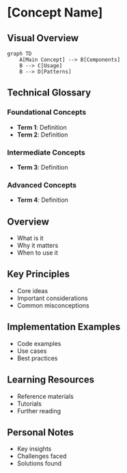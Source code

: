 # [Concept Name]

## Visual Overview
```mermaid
graph TD
    A[Main Concept] --> B[Components]
    B --> C[Usage]
    B --> D[Patterns]
```

## Technical Glossary
### Foundational Concepts
- **Term 1**: Definition
- **Term 2**: Definition

### Intermediate Concepts
- **Term 3**: Definition

### Advanced Concepts
- **Term 4**: Definition


## Overview
- What is it
- Why it matters
- When to use it

## Key Principles
- Core ideas
- Important considerations
- Common misconceptions

## Implementation Examples
- Code examples
- Use cases
- Best practices

## Learning Resources
- Reference materials
- Tutorials
- Further reading

## Personal Notes
- Key insights
- Challenges faced
- Solutions found